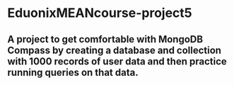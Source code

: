 # EduonixMEANcourse-project5
## A project to get comfortable with MongoDB Compass by creating a database and collection with 1000 records of user data and then practice running queries on that data. 
